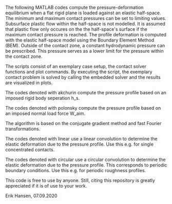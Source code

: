 The following MATLAB codes compute the pressure-deformation equilibrium when a flat rigid plane is loaded against an elastic half-space. The minimum and maximum contact pressures can be set to limiting values. Subsurface plastic flow within the half-space is not modelled. It is assumed that plastic flow only occures on the the half-space's surface if the maximum contact pressure is reached. The profile deformation is computed with the elastic half-space model using the Boundary Element Method (BEM). Outside of the contact zone, a constant hydrodynamic pressure can be prescribed. This pressure serves as a lower limit for the pressure within the contact zone.
 
 The scripts consist of an exemplary case setup, the contact solver functions and plot commands. By executing the script, the exemplary contact problem is solved by calling the embedded solver and the results are visualized in plots.
 
 The codes denoted with akchurin compute the pressure profile based on an imposed rigid body seperation h_s.
 
 The codes denoted with polonsky compute the pressure profile based on an imposed normal load force W_aim.
 
 
 The algorithm is based on the conjugate gradient method and fast Fourier transformations. 
 
 The codes denoted with linear use a linear convolution to determine the elastic deformation due to the pressure profile. Use this e.g. for single concentrated contacts.
 
 The codes denoted with circular use a circular convolution to determine the elastic deformation due to the pressure profile. This corresponds to periodic boundary conditions. Use this e.g. for periodic roughness profiles.

This code  is free to use by anyone. Still, citing this repository is greatly appreciated if it is of use to your work.

Erik Hansen, 07.09.2020
